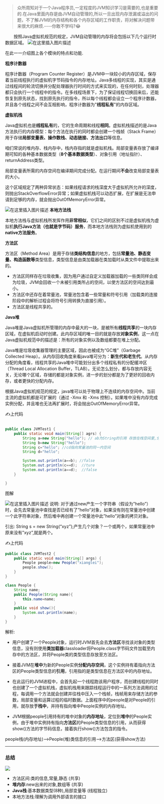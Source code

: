 >众所周知对于一个Java程序员,一定程度的JVM知识学习是需要的,也是重要的.在Java里面内存是由JVM自动管理的,所以一旦出现内存泄漏或溢出的问题，不了解JVM的内存结构和各个内存区域的工作职责，将对解决问题带来很大的麻烦.----你敢不学吗?😂

　　按照Java虚拟机规范的规定，JVM自动管理的内存将会包括以下几个运行时数据区域。
![在这里插入图片描述](https://timgsa.baidu.com/timg?image&quality=80&size=b9999_10000&sec=1547716212396&di=58f59858875e5597de75bacef8b6d8b2&imgtype=0&src=http%3A%2F%2Fimg.ctolib.com%2FuploadImg%2F20170914%2F20170914174843_972.jpg)

在此一一介绍图上各个模块的特点和功能.

**程序计数器**

程序计数器（Program Counter Register）是JVM中一块较小的内存区域，保存着当前线程执行的虚拟机字节码指令的内存地址。Java多线程的实现，其实是通过线程间的轮流切换并分配处理器执行时间的方式来实现的，在任何时刻，处理器都只会执行一个线程中的指令。在多线程场景下，为了保证线程切换回来后，还能恢复到原先状态，找到原先执行的指令，所以每个线程都会设立一个程序计数器，并且各个线程之间不会互相影响，程序计数器为"**线程私有**"的内存区域。

**虚拟机栈**

Java虚拟机也是**线程私有**的，它的生命周期和线程**相同**。虚拟机栈描述的是Java方法执行的内存模型：每个方法在执行的同时都会创建一个栈帧（Stack Frame）用于存储**局部变量表、操作数栈、动态链接、方法出口**等信息。

咱们常说的堆内存、栈内存中，栈内存指的就是虚拟机栈。局部变量表存放了编译期可知的各种基本数据类型（**8个基本数据类型**）、对象引用（地址指针）、returnAddress类型。

局部变量表所需的内存空间在编译期间完成分配。在运行期间**不会**改变局部变量表的大小。

这个区域规定了两种异常状态：如果线程请求的栈深度大于虚拟机所允许的深度，则抛出StackOverflowError异常；如果虚拟机栈可以动态扩展，在扩展是无法申请到足够的内存，就会抛出OutOfMemoryError异常。

![在这里插入图片描述](https://images2015.cnblogs.com/blog/1135193/201704/1135193-20170403165214707-670478299.png)
**本地方法栈**

本地方法栈与虚拟机栈所发挥作用**非常相似**，它们之间的区别不过是虚拟机栈为虚拟机**执行Java方法（也就是字节码）服务**，而本地方法栈则为虚拟机使用到的**native方法服务**。

**方法区**

方法区（Method Area）是用于存储**类结构信息**的地方，包括**常量池、静态变量、构造函数等**类型信息，类型信息是由类加载器在类加载时从类文件中提取出来的。
- 方法区同样存在垃圾收集，因为用户通过自定义加载器加载的一些类同样会成为垃圾，JVM会回收一个未被引用类所占的空间，以使方法区的空间达到最小。
- 方法区中还存在着常量池，常量池包含着一些常量和符号引用（加载类的连接阶段中的解析过程会将符号引用转换为直接引用）。
- 方法区是线程共享的。

**Java堆**

Java堆是Java虚拟机所管理的内存中最大的一块，是被所有**线程共享**的一块内存区域，在虚拟机启动时创建。此内存区域的唯一目的就是存放**对象实例**，这一点在Java虚拟机规范中的描述是：所有的对象实例以及数组都要在堆上分配。

Java堆是垃圾收集器管理的主要区域，因此也被成为“GC堆”（Garbage Collected Heap）。从内存回收角度来看java堆可分为：**新生代和老生代**。从内存分配的角度看，线程共享的Java堆中可能划分出多个线程私有的分配缓冲区（Thread Local Allocation Buffer，TLAB）。无论怎么划分，都与存放内容无关，无论哪个区域，存储的都是对象实例，进一步的划分都是为了更好的回收内存，或者更快的分配内存。

根据Java虚拟机规范的规定，java堆可以处于物理上不连续的内存空间中。当前主流的虚拟机都是可扩展的（通过 -Xmx 和 -Xms 控制）。如果堆中没有内存完成实例分配，并且堆也无法再扩展时，将会抛出OutOfMemoryError异常。

✍上代码
```java

public class JVMTest1 {
    public static void main(String[] agrs) {
        String a=new String("hello"); // ab为String的引用 存放在栈空间里,分别指向不同的实例也就是不同的地址空间.
        String b=new String("hello");
        String c="hello"; //cd指向常量池的同一内空间
        String d="hello";

        System.out.println(a==b); //false
        System.out.println(c==d);  //ture
        System.out.println(a==d);  //false
    }

}

```

图解

![在这里插入图片描述](https://img-blog.csdnimg.cn/20190117145529619.png?x-oss-process=image/watermark,type_ZmFuZ3poZW5naGVpdGk,shadow_10,text_aHR0cHM6Ly9ibG9nLmNzZG4ubmV0L3UwMTE1ODMzMTY=,size_16,color_FFFFFF,t_70)
说明:
对于通过new产生一个字符串（假设为”hello”）时，会先去常量池中查找是否已经有了”hello”对象，如果没有则在常量池中创建一个此字符串对象，然后堆中再创建一个常量池中此”hello”对象的拷贝对象。

引出:
String s = new String(“xyz”);产生几个对象？一个或两个，如果常量池中原来没有”xyz”,就是两个。

✍上代码
```java
public class JVMTest2 {
    public static void main(String[] args) {
        People people=new People("xianglei");
        people.show();
    }
}

class People {
    String name;
    public People(String name){
        this.name=name;
    }
    public void show(){
        System.out.println(name);
    }
}
```
解析:

* 用户创建了一个People对象，运行时JVM首先会去**方法区**寻找该对象的类型信息，没有则使用**类加载器**classloader将People.class字节码文件加载至内存中的方法区，并将People类的类型信息存放至方法区。

* 接着JVM在**堆中**为新的People实例**分配内存空间**，这个实例持有着指向方法区的People类型信息的**引用**，引用指的是类型信息在方法区中的内存地址。

* 在此运行的JVM进程中，会首先起一个线程跑该用户程序，而创建线程的同时也创建了一个虚拟机栈，虚拟机栈用来跟踪线程运行中的一系列方法调用的过程，每调用一个方法就会创建并往栈中压入一个栈帧，栈帧用来存储方法的参数，局部变量和运算过程的临时数据。上面程序中的people是对People的引用，就存放**于栈中**，并持有指向堆中People实例的内存地址。

* JVM根据people引用持有的堆中对象的**内存地址**，定位到**堆中**的People实例，由于堆中实例持有指向**方法区**的People类型信息的引用，从而获得show()方法的字节码信息，接着执行show()方法包含的指令。

people栈(内存地址)-->People(堆)类信息的引用-->方法区(获得show方法)

----
### 总结
![](https://i.imgur.com/gYOrBvp.png)
* 方法区间:类的信息,常量,静态 (共享)
* **堆内存**:new出来的对象,数组等 (共享)
* **Java栈**:基本数据类型(8种),局部变量等  (线程独立)
* 本地方法栈:理解为调用外部语言的接口